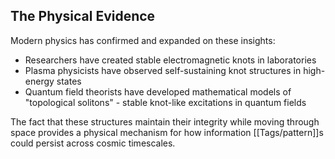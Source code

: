 ## The Physical Evidence

Modern physics has confirmed and expanded on these insights:

- Researchers have created stable electromagnetic knots in laboratories
- Plasma physicists have observed self-sustaining knot structures in high-energy states
- Quantum field theorists have developed mathematical models of "topological solitons" - stable knot-like excitations in quantum fields

The fact that these structures maintain their integrity while moving through space provides a physical mechanism for how information [[Tags/pattern]]s could persist across cosmic timescales.
